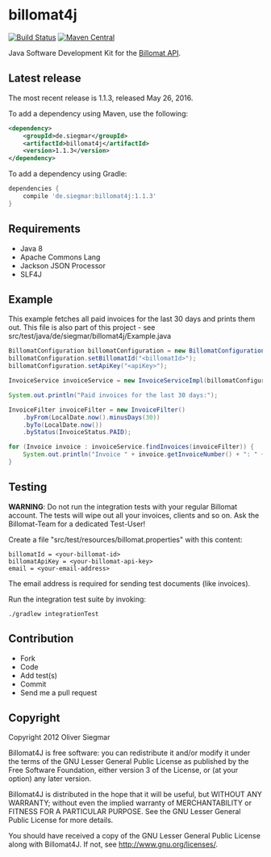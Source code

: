 billomat4j
==========

[![Build Status](https://api.travis-ci.org/osiegmar/billomat4j.svg)](https://travis-ci.org/osiegmar/billomat4j)
[![Maven Central](https://maven-badges.herokuapp.com/maven-central/de.siegmar/billomat4j/badge.svg)](https://maven-badges.herokuapp.com/maven-central/de.siegmar/billomat4j)

Java Software Development Kit for the [Billomat API](http://www.billomat.com/api).


Latest release
--------------

The most recent release is 1.1.3, released May 26, 2016.

To add a dependency using Maven, use the following:

```xml
<dependency>
    <groupId>de.siegmar</groupId>
    <artifactId>billomat4j</artifactId>
    <version>1.1.3</version>
</dependency>
```

To add a dependency using Gradle:

```gradle
dependencies {
    compile 'de.siegmar:billomat4j:1.1.3'
}
```


Requirements
------------

- Java 8
- Apache Commons Lang
- Jackson JSON Processor
- SLF4J


Example
-------

This example fetches all paid invoices for the last 30 days and prints them out.
This file is also part of this project - see src/test/java/de/siegmar/billomat4j/Example.java

```java
BillomatConfiguration billomatConfiguration = new BillomatConfiguration();
billomatConfiguration.setBillomatId("<billomatId>");
billomatConfiguration.setApiKey("<apiKey>");

InvoiceService invoiceService = new InvoiceServiceImpl(billomatConfiguration);

System.out.println("Paid invoices for the last 30 days:");

InvoiceFilter invoiceFilter = new InvoiceFilter()
    .byFrom(LocalDate.now().minusDays(30))
    .byTo(LocalDate.now())
    .byStatus(InvoiceStatus.PAID);

for (Invoice invoice : invoiceService.findInvoices(invoiceFilter)) {
    System.out.println("Invoice " + invoice.getInvoiceNumber() + ": " + invoice.getTotalNet());
}
```

Testing
-------

**WARNING**: Do not run the integration tests with your regular Billomat account.
The tests will wipe out all your invoices, clients and so on.
Ask the Billomat-Team for a dedicated Test-User!

Create a file "src/test/resources/billomat.properties" with this content:

```
billomatId = <your-billomat-id>
billomatApiKey = <your-billomat-api-key>
email = <your-email-address>
```

The email address is required for sending test documents (like invoices).

Run the integration test suite by invoking:

```
./gradlew integrationTest
```


Contribution
------------

- Fork
- Code
- Add test(s)
- Commit
- Send me a pull request


Copyright
---------

Copyright 2012 Oliver Siegmar

Billomat4J is free software: you can redistribute it and/or modify
it under the terms of the GNU Lesser General Public License as published by
the Free Software Foundation, either version 3 of the License, or
(at your option) any later version.

Billomat4J is distributed in the hope that it will be useful,
but WITHOUT ANY WARRANTY; without even the implied warranty of
MERCHANTABILITY or FITNESS FOR A PARTICULAR PURPOSE.  See the
GNU Lesser General Public License for more details.

You should have received a copy of the GNU Lesser General Public License
along with Billomat4J.  If not, see <http://www.gnu.org/licenses/>.

